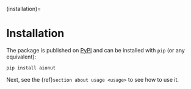 (installation)=

# Installation

The package is published on [PyPI](https://pypi.org/project/aionut/) and can be installed with `pip` (or any equivalent):

```bash
pip install aionut
```

Next, see the {ref}`section about usage <usage>` to see how to use it.
